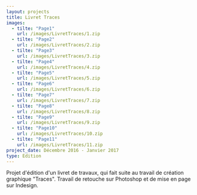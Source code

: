 ```yaml
---
layout: projects
title: Livret Traces
images:
  - tilte: "Page1"
    url: /images/LivretTraces/1.zip
  - tilte: "Page2"
    url: /images/LivretTraces/2.zip
  - tilte: "Page3"
    url: /images/LivretTraces/3.zip
  - tilte: "Page4"
    url: /images/LivretTraces/4.zip
  - tilte: "Page5"
    url: /images/LivretTraces/5.zip
  - tilte: "Page6"
    url: /images/LivretTraces/6.zip
  - tilte: "Page7"
    url: /images/LivretTraces/7.zip
  - tilte: "Page8"
    url: /images/LivretTraces/8.zip
  - tilte: "Page9"
    url: /images/LivretTraces/9.zip
  - tilte: "Page10"
    url: /images/LivretTraces/10.zip
  - tilte: "Page11"
    url: /images/LivretTraces/11.zip
project_date: Décembre 2016 - Janvier 2017
type: Edition
---
```

Projet d'édition d'un livret de travaux, qui fait suite au travail de création graphique "Traces".
Travail de retouche sur Photoshop et de mise en page sur Indesign.
  
  
  
  
  
  
  
  
  
